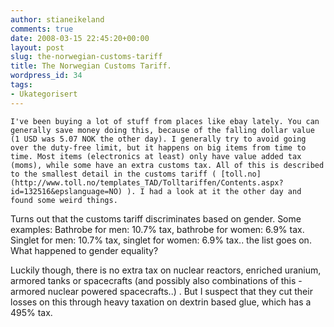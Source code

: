 ```yaml
---
author: stianeikeland
comments: true
date: 2008-03-15 22:45:20+00:00
layout: post
slug: the-norwegian-customs-tariff
title: The Norwegian Customs Tariff.
wordpress_id: 34
tags:
- Ukategorisert
---
```



    I've been buying a lot of stuff from places like ebay lately. You can generally save money doing this, because of the falling dollar value (1 USD was 5.07 NOK the other day). I generally try to avoid going over the duty-free limit, but it happens on big items from time to time. Most items (electronics at least) only have value added tax (moms), while some have an extra customs tax. All of this is described to the smallest detail in the customs tariff ( [toll.no](http://www.toll.no/templates_TAD/Tolltariffen/Contents.aspx?id=132516&epslanguage=NO) ). I had a look at it the other day and found some weird things.

Turns out that the customs tariff discriminates based on gender. Some examples: Bathrobe for men: 10.7% tax, bathrobe for women: 6.9% tax. Singlet for men: 10.7% tax, singlet for women: 6.9% tax.. the list goes on. What happened to gender equality?

Luckily though, there is no extra tax on nuclear reactors, enriched uranium, armored tanks or spacecrafts (and possibly also combinations of this - armored nuclear powered spacecrafts..) . But I suspect that they cut their losses on this through heavy taxation on dextrin based glue, which has a 495% tax.
  
